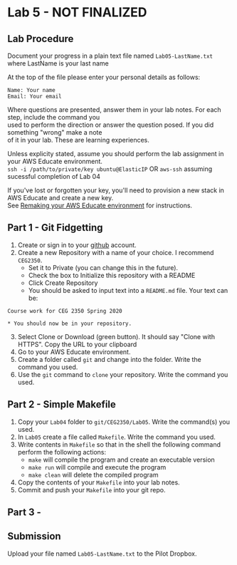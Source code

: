 # Lab 5 - NOT FINALIZED

## Lab Procedure
Document your progress in a plain text file named `Lab05-LastName.txt`  
where LastName is your last name

At the top of the file please enter your personal details as follows:
```
Name: Your name
Email: Your email

```

Where questions are presented, answer them in your lab notes.  For each step, include the command you  
used to perform the direction or answer the question posed.  If you did something "wrong" make a note  
of it in your lab.  These are learning experiences.

Unless explicity stated, assume you should perform the lab assignment in your AWS Educate environment.  
`ssh -i /path/to/private/key ubuntu@ElasticIP`  OR `aws-ssh` assuming sucessful completion of Lab 04

If you've lost or forgotten your key, you'll need to provision a new stack in AWS Educate and create a new key.  
See [Remaking your AWS Educate environment](../../..) for instructions.

## Part 1 - Git Fidgetting
1. Create or sign in to your [github](https://github.com/) account.
2. Create a new Repository with a name of your choice.  I recommend `CEG2350`. 
    * Set it to Private (you can change this in the future).  
    * Check the box to Initialize this repository  with a README
    * Click Create Repository
    * You should be asked to input text into a `README.md` file.  Your text can be:
```
Course work for CEG 2350 Spring 2020
```
    * You should now be in your repository.
3. Select Clone or Download (green button).  It should say "Clone with HTTPS".  Copy the URL to your clipboard
4. Go to your AWS Educate environment.
5. Create a folder called `git` and change into the folder.  Write the command you used.
6. Use the `git` command to `clone` your repository.  Write the command you used.

## Part 2 - Simple Makefile
1. Copy your `Lab04` folder to `git/CEG2350/Lab05`.  Write the command(s) you used.
2. In `Lab05` create a file called `Makefile`.  Write the command you used.
3. Write contents in `Makefile` so that in the shell the following command perform the following actions:
    * `make` will compile the program and create an executable version
    * `make run` will compile and execute the program
    * `make clean` will delete the compiled program
4. Copy the contents of your `Makefile` into your lab notes.
5. Commit and push your `Makefile` into your git repo.

## Part 3 - 

## Submission
Upload your file named `Lab05-LastName.txt` to the Pilot Dropbox.